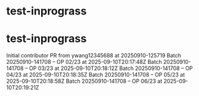 # test-inprograss
# test-inprograss
Initial contributor PR from ywang12345688 at 20250910-125719
Batch 20250910-141708 – OP 02/23 at 2025-09-10T20:17:48Z
Batch 20250910-141708 – OP 03/23 at 2025-09-10T20:18:12Z
Batch 20250910-141708 – OP 04/23 at 2025-09-10T20:18:35Z
Batch 20250910-141708 – OP 05/23 at 2025-09-10T20:18:58Z
Batch 20250910-141708 – OP 06/23 at 2025-09-10T20:19:21Z
